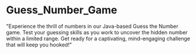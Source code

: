# Guess_Number_Game
"Experience the thrill of numbers in our Java-based Guess the Number game. Test your guessing skills as you work to uncover the hidden number within a limited range. Get ready for a captivating, mind-engaging challenge that will keep you hooked!"
